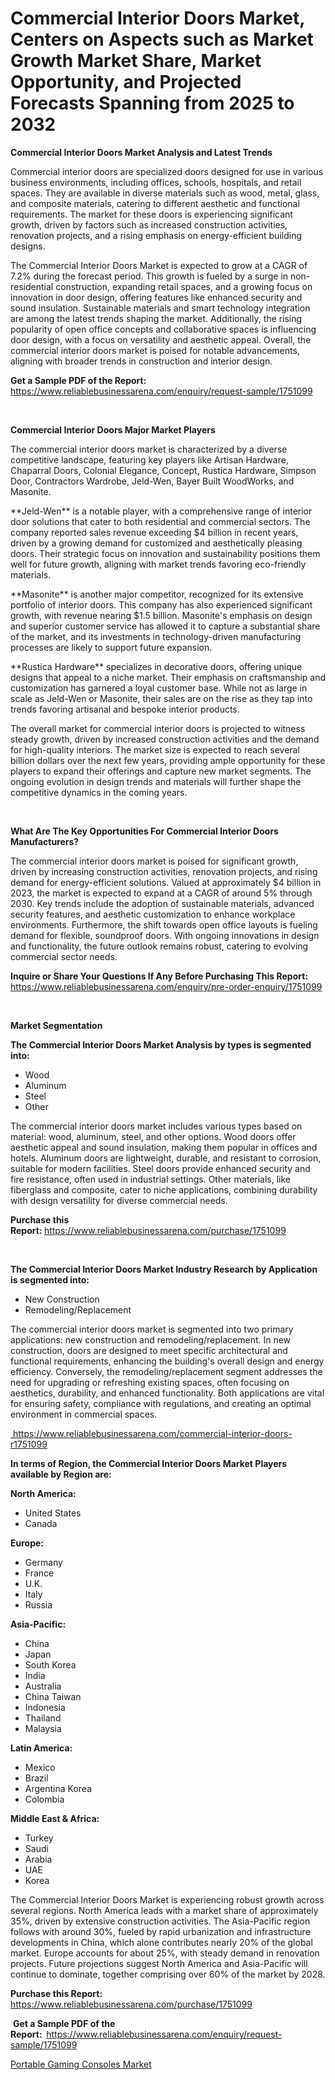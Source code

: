 <p><h1>Commercial Interior Doors Market, Centers on Aspects such as Market Growth Market Share, Market Opportunity, and Projected Forecasts Spanning from 2025 to 2032</h1></p><p><strong>Commercial Interior Doors Market Analysis and Latest Trends</strong></p>
<p><p>Commercial interior doors are specialized doors designed for use in various business environments, including offices, schools, hospitals, and retail spaces. They are available in diverse materials such as wood, metal, glass, and composite materials, catering to different aesthetic and functional requirements. The market for these doors is experiencing significant growth, driven by factors such as increased construction activities, renovation projects, and a rising emphasis on energy-efficient building designs.</p><p>The Commercial Interior Doors Market is expected to grow at a CAGR of 7.2% during the forecast period. This growth is fueled by a surge in non-residential construction, expanding retail spaces, and a growing focus on innovation in door design, offering features like enhanced security and sound insulation. Sustainable materials and smart technology integration are among the latest trends shaping the market. Additionally, the rising popularity of open office concepts and collaborative spaces is influencing door design, with a focus on versatility and aesthetic appeal. Overall, the commercial interior doors market is poised for notable advancements, aligning with broader trends in construction and interior design.</p></p>
<p><strong>Get a Sample PDF of the Report:&nbsp;</strong> <a href="https://www.reliablebusinessarena.com/enquiry/request-sample/1751099?utm_campaign=2130&utm_medium=2&utm_source=Github&utm_content=ia&utm_term=07022025&utm_id=commercial-interior-doors">https://www.reliablebusinessarena.com/enquiry/request-sample/1751099</a></p>
<p>&nbsp;</p>
<p><strong>Commercial Interior Doors Major Market Players</strong></p>
<p><p>The commercial interior doors market is characterized by a diverse competitive landscape, featuring key players like Artisan Hardware, Chaparral Doors, Colonial Elegance, Concept, Rustica Hardware, Simpson Door, Contractors Wardrobe, Jeld-Wen, Bayer Built WoodWorks, and Masonite. </p><p>**Jeld-Wen** is a notable player, with a comprehensive range of interior door solutions that cater to both residential and commercial sectors. The company reported sales revenue exceeding $4 billion in recent years, driven by a growing demand for customized and aesthetically pleasing doors. Their strategic focus on innovation and sustainability positions them well for future growth, aligning with market trends favoring eco-friendly materials.</p><p>**Masonite** is another major competitor, recognized for its extensive portfolio of interior doors. This company has also experienced significant growth, with revenue nearing $1.5 billion. Masonite's emphasis on design and superior customer service has allowed it to capture a substantial share of the market, and its investments in technology-driven manufacturing processes are likely to support future expansion.</p><p>**Rustica Hardware** specializes in decorative doors, offering unique designs that appeal to a niche market. Their emphasis on craftsmanship and customization has garnered a loyal customer base. While not as large in scale as Jeld-Wen or Masonite, their sales are on the rise as they tap into trends favoring artisanal and bespoke interior products.</p><p>The overall market for commercial interior doors is projected to witness steady growth, driven by increased construction activities and the demand for high-quality interiors. The market size is expected to reach several billion dollars over the next few years, providing ample opportunity for these players to expand their offerings and capture new market segments. The ongoing evolution in design trends and materials will further shape the competitive dynamics in the coming years.</p></p>
<p>&nbsp;</p>
<p><strong>What Are The Key Opportunities For Commercial Interior Doors Manufacturers?</strong></p>
<p><p>The commercial interior doors market is poised for significant growth, driven by increasing construction activities, renovation projects, and rising demand for energy-efficient solutions. Valued at approximately $4 billion in 2023, the market is expected to expand at a CAGR of around 5% through 2030. Key trends include the adoption of sustainable materials, advanced security features, and aesthetic customization to enhance workplace environments. Furthermore, the shift towards open office layouts is fueling demand for flexible, soundproof doors. With ongoing innovations in design and functionality, the future outlook remains robust, catering to evolving commercial sector needs.</p></p>
<p><strong>Inquire or Share Your Questions If Any Before Purchasing This Report:</strong> <a href="https://www.reliablebusinessarena.com/enquiry/pre-order-enquiry/1751099?utm_campaign=2130&utm_medium=2&utm_source=Github&utm_content=ia&utm_term=07022025&utm_id=commercial-interior-doors">https://www.reliablebusinessarena.com/enquiry/pre-order-enquiry/1751099</a></p>
<p>&nbsp;</p>
<p><strong>Market Segmentation</strong></p>
<p><strong>The Commercial Interior Doors Market Analysis by types is segmented into:</strong></p>
<p><ul><li>Wood</li><li>Aluminum</li><li>Steel</li><li>Other</li></ul></p>
<p><p>The commercial interior doors market includes various types based on material: wood, aluminum, steel, and other options. Wood doors offer aesthetic appeal and sound insulation, making them popular in offices and hotels. Aluminum doors are lightweight, durable, and resistant to corrosion, suitable for modern facilities. Steel doors provide enhanced security and fire resistance, often used in industrial settings. Other materials, like fiberglass and composite, cater to niche applications, combining durability with design versatility for diverse commercial needs.</p></p>
<p><strong>Purchase this Report:&nbsp;</strong><a href="https://www.reliablebusinessarena.com/purchase/1751099?utm_campaign=2130&utm_medium=2&utm_source=Github&utm_content=ia&utm_term=07022025&utm_id=commercial-interior-doors">https://www.reliablebusinessarena.com/purchase/1751099</a></p>
<p>&nbsp;</p>
<p><strong>The Commercial Interior Doors Market Industry Research by Application is segmented into:</strong></p>
<p><ul><li>New Construction</li><li>Remodeling/Replacement</li></ul></p>
<p><p>The commercial interior doors market is segmented into two primary applications: new construction and remodeling/replacement. In new construction, doors are designed to meet specific architectural and functional requirements, enhancing the building's overall design and energy efficiency. Conversely, the remodeling/replacement segment addresses the need for upgrading or refreshing existing spaces, often focusing on aesthetics, durability, and enhanced functionality. Both applications are vital for ensuring safety, compliance with regulations, and creating an optimal environment in commercial spaces.</p></p>
<p><a href="https://www.reliablebusinessarena.com/commercial-interior-doors-r1751099?utm_campaign=2130&utm_medium=2&utm_source=Github&utm_content=ia&utm_term=07022025&utm_id=commercial-interior-doors">&nbsp;https://www.reliablebusinessarena.com/commercial-interior-doors-r1751099</a></p>
<p><strong>In terms of Region, the Commercial Interior Doors Market Players available by Region are:</strong></p>
<p>
    <p> <strong> North America: </strong>
        <ul>
            <li>United States</li>
            <li>Canada</li>
        </ul>
        </p> 
    <p> <strong> Europe: </strong>
        <ul>
            <li>Germany</li>
            <li>France</li>
            <li>U.K.</li>
            <li>Italy</li>
            <li>Russia</li>
        </ul>
        </p> 
    <p> <strong> Asia-Pacific: </strong>
        <ul>
            <li>China</li>
            <li>Japan</li>
            <li>South Korea</li>
            <li>India</li>
            <li>Australia</li>
            <li>China Taiwan</li>
            <li>Indonesia</li>
            <li>Thailand</li>
            <li>Malaysia</li>
        </ul>
        </p> 
    <p> <strong> Latin America: </strong>
        <ul>
            <li>Mexico</li>
            <li>Brazil</li>
            <li>Argentina Korea</li>
            <li>Colombia</li>
        </ul>
        </p> 
    <p> <strong> Middle East & Africa: </strong>
        <ul>
            <li>Turkey</li>
            <li>Saudi</li>
            <li>Arabia</li>
            <li>UAE</li>
            <li>Korea</li>
        </ul>
    </p>
    </p>
<p><p>The Commercial Interior Doors Market is experiencing robust growth across several regions. North America leads with a market share of approximately 35%, driven by extensive construction activities. The Asia-Pacific region follows with around 30%, fueled by rapid urbanization and infrastructure developments in China, which alone contributes nearly 20% of the global market. Europe accounts for about 25%, with steady demand in renovation projects. Future projections suggest North America and Asia-Pacific will continue to dominate, together comprising over 60% of the market by 2028.</p></p>
<p><strong>Purchase this Report: </strong><a href="https://www.reliablebusinessarena.com/purchase/1751099?utm_campaign=2130&utm_medium=2&utm_source=Github&utm_content=ia&utm_term=07022025&utm_id=commercial-interior-doors">https://www.reliablebusinessarena.com/purchase/1751099</a></p>
<p>&nbsp;<strong>Get a Sample PDF of the Report:&nbsp;&nbsp;</strong><a href="https://www.reliablebusinessarena.com/enquiry/request-sample/1751099?utm_campaign=2130&utm_medium=2&utm_source=Github&utm_content=ia&utm_term=07022025&utm_id=commercial-interior-doors">https://www.reliablebusinessarena.com/enquiry/request-sample/1751099</a></p>
<p><strong></strong></p>
<p><p><a href="https://github.com/delindacallegari68/Market-Research-Report-List-1/blob/main/portable-gaming-consoles-market.md?utm_campaign=2130&utm_medium=2&utm_source=Github&utm_content=ia&utm_term=07022025&utm_id=commercial-interior-doors">Portable Gaming Consoles Market</a></p></p>